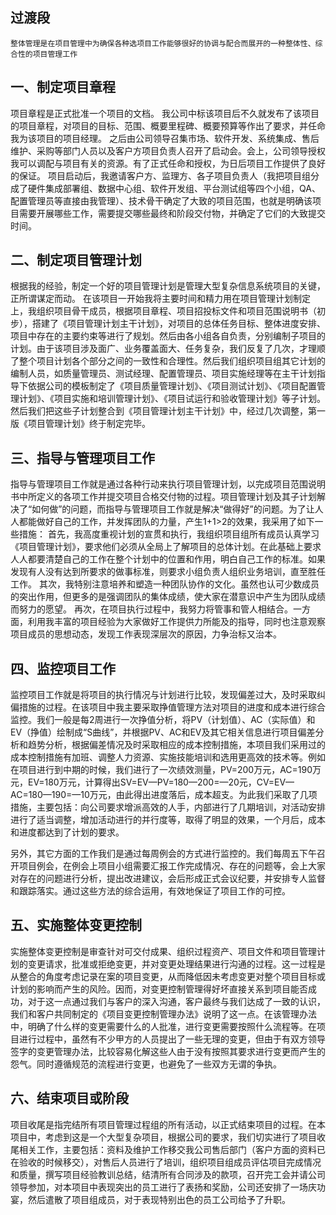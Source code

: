 ## 过渡段
	整体管理是在项目管理中为确保各种选项目工作能够很好的协调与配合而展开的一种整体性、综合性的项目管理工作 

## 一、制定项目章程

项目章程是正式批准一个项目的文档。
我公司中标该项目后不久就发布了该项目的项目章程，对项目的目标、范围、概要里程碑、概要预算等作出了要求，并任命我为该项目的项目经理。
之后由公司领导召集市场、软件开发、系统集成、售后维护、采购等部门人员以及客户方项目负责人召开了启动会。会上，公司领导授权我可以调配与项目有关的资源。有了正式任命和授权，为日后项目工作提供了良好的保证。
项目启动后，我邀请客户方、监理方、各子项目负责人（我把项目组分成了硬件集成部署组、数据中心组、软件开发组、平台测试组等四个小组，QA、配置管理员等直接由我管理）、技术骨干确定了大致的项目范围，也就是明确该项目需要开展哪些工作，需要提交哪些最终和阶段交付物，并确定了它们的大致提交时间。

## 二、制定项目管理计划

根据我的经验，制定一个好的项目管理计划是管理大型复杂信息系统项目的关键，正所谓谋定而动。
在该项目一开始我将主要时间和精力用在项目管理计划制定上，我组织项目骨干成员，根据项目章程、项目招投标文件和项目范围说明书（初步），搭建了《项目管理计划主干计划》，对项目的总体任务目标、整体进度安排、项目中存在的主要约束等进行了规划。然后由各小组各自负责，分别编制子项目的计划。由于该项目涉及面广、业务覆盖面大、任务复杂，我们反复了几次，才理顺了整个项目计划各个部分之间的一致性和合理性。然后我们组织项目组其它计划的编制人员，如质量管理员、测试经理、配置管理员、项目实施经理等在主干计划指导下依据公司的模板制定了《项目质量管理计划》、《项目测试计划》、《项目配置管理计划》、《项目实施和培训管理计划》、《项目试运行和验收管理计划》等子计划。然后我们把这些子计划整合到《项目管理计划主干计划》中，经过几次调整，第一版《项目管理计划》终于制定完毕。

## 三、指导与管理项目工作

指导与管理项目工作就是通过各种行动来执行项目管理计划，以完成项目范围说明书中所定义的各项工作并提交项目合格交付物的过程。项目管理计划及其子计划解决了“如何做”的问题，而指导与管理项目工作就是解决“做得好”的问题。为了让人人都能做好自己的工作，并发挥团队的力量，产生1+1>2的效果，我采用了如下一些措施：
首先，我高度重视计划的宣贯和执行，我组织项目组所有成员认真学习《项目管理计划》，要求他们必须从全局上了解项目的总体计划。在此基础上要求人人都要清楚自己的工作在整个计划中的位置和作用，明白自己工作的标准。如果发现有人没有达到所要求的做事标准，则要求小组负责人组织业务培训，直至胜任工作。
其次，我特别注意培养和塑造一种团队协作的文化。虽然也认可少数成员的突出作用，但更多的是强调团队的集体成绩，使大家在潜意识中产生为团队成绩而努力的愿望。
再次，在项目执行过程中，我努力将管事和管人相结合。一方面，利用我丰富的项目经验为大家做好工作提供力所能及的指导，同时也注意观察项目成员的思想动态，发现工作表现深层次的原因，力争治标又治本。

## 四、监控项目工作

监控项目工作就是将项目的执行情况与计划进行比较，发现偏差过大，及时采取纠偏措施的过程。在该项目中我主要采取挣值管理方法对项目的进度和成本进行综合监控。我们一般是每2周进行一次挣值分析，将PV（计划值）、AC（实际值）和EV（挣值）绘制成“S曲线”，并根据PV、AC和EV及其它相关信息进行项目偏差分析和趋势分析，根据偏差情况及时采取相应的成本控制措施，本项目我们采用过的成本控制措施有加班、调整人力资源、实施技能培训和选用更高效的技术等。例如在项目进行到中期的时候，我们进行了一次绩效测量，PV=200万元，AC=190万元，EV=180万元，计算得出SV=EV—PV=180—200=—20元，CV=EV—AC=180—190=—10万元，由此得出进度落后，成本超支。为此我们采取了几项措施，主要包括：向公司要求增派高效的人手，内部进行了几期培训，对活动安排进行了适当调整，增加活动进行的并行度等，取得了明显的效果，一个月后，成本和进度都达到了计划的要求。

另外，其它方面的工作我们是通过每周例会的方式进行监控的。我们每周五下午召开项目例会，在例会上项目小组需要汇报工作完成情况、存在的问题等，会上大家对存在的问题进行分析，提出改进建议，会后形成正式会议纪要，并安排专人监督和跟踪落实。通过这些方法的综合运用，有效地保证了项目工作的可控。

## 五、实施整体变更控制

实施整体变更控制是审查针对可交付成果、组织过程资产、项目文件和项目管理计划的变更请求，批准或拒绝变更，并对变更处理结果进行沟通的过程。这一过程是从整合的角度考虑记录在案的项目变更，从而降低因未考虑变更对整个项目目标或计划的影响而产生的风险。因而，对变更控制管理得好坏直接关系到项目能否成功，对于这一点通过我们与客户的深入沟通，客户最终与我们达成了一致的认识，我们和客户共同制定的《项目变更控制管理办法》说明了这一点。在该管理办法中，明确了什么样的变更需要什么的人批准，进行变更需要按照什么流程等。在项目进行过程中，虽然有不少甲方的人员提出了一些无理的变更，但由于有双方领导签字的变更管理办法，比较容易化解这些人由于没有按照其要求进行变更而产生的怨气。同时遵循规范的流程进行变更，也避免了一些双方无谓的争执。

## 六、结束项目或阶段

项目收尾是指完结所有项目管理过程组的所有活动，以正式结束项目的过程。在本项目中，考虑到这是一个大型复杂项目，根据公司的要求，我们切实进行了项目收尾相关工作，主要包括：资料及维护工作移交我公司售后部门（客户方面的资料已在验收的时候移交），对售后人员进行了培训，组织项目组成员评估项目完成情况和质量，撰写项目经验教训总结，结清所有合同涉及的款项，召开完工会并请公司领导参加，对本项目中表现突出的员工进行了表扬和奖励，公司还安排了一场庆功宴，然后遣散了项目组成员，对于表现特别出色的员工公司给予了升职。